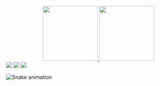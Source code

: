 
<div align="center">
  <a href="https://github.com/willisilvas">
  <img height="150em" src="https://github-readme-stats.vercel.app/api?username=willisilvas&show_icons=true&theme=nord&include_all_commits=true&count_private=true"/>
  <img height="150em" src="https://github-readme-stats.vercel.app/api/top-langs/?username=willisilvas&layout=compact&langs_count=7&theme=nord"/>
</div>
<div> 
  <a href="https://instagram.com/_williss_" target="_blank"><img src="https://img.shields.io/badge/-Instagram-%23E4405F?style=for-the-badge&logo=instagram&logoColor=white" target="_blank"></a>
  <a href = "mailto:contato.willisilva@gmail.com"><img src="https://img.shields.io/badge/-Gmail-%23333?style=for-the-badge&logo=gmail&logoColor=white" target="_blank"></a>
  <a href="https://www.linkedin.com/in/willi-silva-2b51b6172/" target="_blank"><img src="https://img.shields.io/badge/-LinkedIn-%230077B5?style=for-the-badge&logo=linkedin&logoColor=white" target="_blank"></a> 
 
  ![Snake animation](https://github.com/willisilvas/willisilvas/blob/output/github-contribution-grid-snake.svg)
 
</div>
